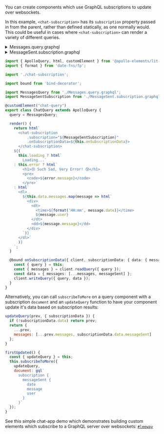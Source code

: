 You can create components which use GraphQL subscriptions to update over websockets.

In this example, `<chat-subscription>` has its `subscription` property passed in from the parent, rather than defined statically, as one normally would.
This could be useful in cases where `<chat-subscription>` can render a variety of different queries.

<details>
<summary>Messages.query.graphql</summary>

```graphql
query MessagesQuery {
  messages {
    date
    message
    user
  }
}
```

</details>

<details>
<summary>MessageSent.subscription.graphql</summary>

```graphql
subscription MessageSentSubscription {
  messageSent {
    date
    message
    user
  }
}
```

</details>

```ts
import { ApolloQuery, html, customElement } from '@apollo-elements/lit-apollo';
import { format } from 'date-fns/fp';

import './chat-subscription';

import bound from 'bind-decorator';

import MessagesQuery from './Messages.query.graphql';
import MessageSentSubscription from './MessageSent.subscription.graphql';

@customElement("chat-query")
export class ChatQuery extends ApolloQuery {
  query = MessagesQuery;

  render() {
    return html`
      <chat-subscription
          .subscription="${MessageSentSubscription}"
          .onSubscriptionData=${this.onSubscriptionData}>
      </chat-subscription>
    ${(
      this.loading ? html`
        Loading...`
    : this.error ? html`
        <h1>😢 Such Sad, Very Error! 😰</h1>
        <pre>
          <code>${error.message}</code>
        </pre>`
    : html`
      <dl>
        ${this.data.messages.map(message => html`
          <div>
            <dt>
              <time>${format('HH:mm', message.date)}</time>
              ${message.user}
            </dt>
            <dd>${message.message}</dd>
          </div>
        `)}
      </dl>`
      )}
    `;
  }

  @bound onSubscriptionData({ client, subscriptionData: { data: { messageSent } } }) {
    const { query } = this;
    const { messages } = client.readQuery({ query });
    const data = { messages: [...messages, messageSent] };
    client.writeQuery({ query, data });
  }
}
```

Alternatively, you can call `subscribeToMore` on a query component with a subscription `document` and an `updateQuery` function to have your component update it's data based on subscription results:

```js
updateQuery(prev, { subscriptionData }) {
  if (!subscriptionData.data) return prev;
  return {
    ...prev,
    messages: [...prev.messages, subscriptionData.data.messageSent]
  };
}

firstUpdated() {
  const { updateQuery } = this;
  this.subscribeToMore({
    updateQuery,
    document: gql`
      subscription {
        messageSent {
          date
          message
          user
        }
      }`
  });
}

```

See this simple chat-app demo which demonstrates building custom elements which subscribe to a GraphQL server over websockets: [`#leeway`](https://leeway.apolloelements.dev)
